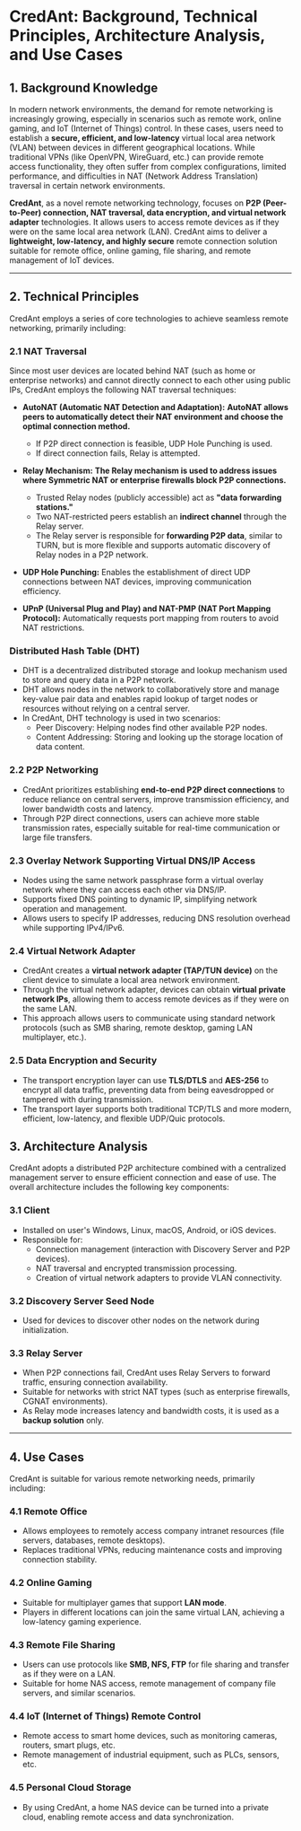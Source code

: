 # **CredAnt: Background, Technical Principles, Architecture Analysis, and Use Cases**

## 1. Background Knowledge

In modern network environments, the demand for remote networking is increasingly growing, especially in scenarios such as remote work, online gaming, and IoT (Internet of Things) control. In these cases, users need to establish a **secure, efficient, and low-latency** virtual local area network (VLAN) between devices in different geographical locations. While traditional VPNs (like OpenVPN, WireGuard, etc.) can provide remote access functionality, they often suffer from complex configurations, limited performance, and difficulties in NAT (Network Address Translation) traversal in certain network environments.

**CredAnt**, as a novel remote networking technology, focuses on **P2P (Peer-to-Peer) connection, NAT traversal, data encryption, and virtual network adapter** technologies. It allows users to access remote devices as if they were on the same local area network (LAN). CredAnt aims to deliver a **lightweight, low-latency, and highly secure** remote connection solution suitable for remote office, online gaming, file sharing, and remote management of IoT devices.

---

## 2. Technical Principles

CredAnt employs a series of core technologies to achieve seamless remote networking, primarily including:

### **2.1 NAT Traversal**
Since most user devices are located behind NAT (such as home or enterprise networks) and cannot directly connect to each other using public IPs, CredAnt employs the following NAT traversal techniques:

- **AutoNAT (Automatic NAT Detection and Adaptation):** **AutoNAT allows peers to automatically detect their NAT environment and choose the optimal connection method.**
    - If P2P direct connection is feasible, UDP Hole Punching is used.
    - If direct connection fails, Relay is attempted.

- **Relay Mechanism:** **The Relay mechanism is used to address issues where Symmetric NAT or enterprise firewalls block P2P connections.**
    - Trusted Relay nodes (publicly accessible) act as **"data forwarding stations."**
    - Two NAT-restricted peers establish an **indirect channel** through the Relay server.
    - The Relay server is responsible for **forwarding P2P data**, similar to TURN, but is more flexible and supports automatic discovery of Relay nodes in a P2P network.

- **UDP Hole Punching:** Enables the establishment of direct UDP connections between NAT devices, improving communication efficiency.
- **UPnP (Universal Plug and Play) and NAT-PMP (NAT Port Mapping Protocol):** Automatically requests port mapping from routers to avoid NAT restrictions.

### **Distributed Hash Table (DHT)**

- DHT is a decentralized distributed storage and lookup mechanism used to store and query data in a P2P network.
- DHT allows nodes in the network to collaboratively store and manage key-value pair data and enables rapid lookup of target nodes or resources without relying on a central server.
- In CredAnt, DHT technology is used in two scenarios:
    - Peer Discovery: Helping nodes find other available P2P nodes.
    - Content Addressing: Storing and looking up the storage location of data content.

### **2.2 P2P Networking**
- CredAnt prioritizes establishing **end-to-end P2P direct connections** to reduce reliance on central servers, improve transmission efficiency, and lower bandwidth costs and latency.
- Through P2P direct connections, users can achieve more stable transmission rates, especially suitable for real-time communication or large file transfers.

### **2.3 Overlay Network Supporting Virtual DNS/IP Access**
- Nodes using the same network passphrase form a virtual overlay network where they can access each other via DNS/IP.
- Supports fixed DNS pointing to dynamic IP, simplifying network operation and management.
- Allows users to specify IP addresses, reducing DNS resolution overhead while supporting IPv4/IPv6.

### **2.4 Virtual Network Adapter**
- CredAnt creates a **virtual network adapter (TAP/TUN device)** on the client device to simulate a local area network environment.
- Through the virtual network adapter, devices can obtain **virtual private network IPs**, allowing them to access remote devices as if they were on the same LAN.
- This approach allows users to communicate using standard network protocols (such as SMB sharing, remote desktop, gaming LAN multiplayer, etc.).

### **2.5 Data Encryption and Security**
- The transport encryption layer can use **TLS/DTLS** and **AES-256** to encrypt all data traffic, preventing data from being eavesdropped or tampered with during transmission.
- The transport layer supports both traditional TCP/TLS and more modern, efficient, low-latency, and flexible UDP/Quic protocols.


## 3. Architecture Analysis

CredAnt adopts a distributed P2P architecture combined with a centralized management server to ensure efficient connection and ease of use. The overall architecture includes the following key components:

### **3.1 Client**
- Installed on user's Windows, Linux, macOS, Android, or iOS devices.
- Responsible for:
    - Connection management (interaction with Discovery Server and P2P devices).
    - NAT traversal and encrypted transmission processing.
    - Creation of virtual network adapters to provide VLAN connectivity.

### **3.2 Discovery Server Seed Node**
- Used for devices to discover other nodes on the network during initialization.

### **3.3 Relay Server**
- When P2P connections fail, CredAnt uses Relay Servers to forward traffic, ensuring connection availability.
- Suitable for networks with strict NAT types (such as enterprise firewalls, CGNAT environments).
- As Relay mode increases latency and bandwidth costs, it is used as a **backup solution** only.


---
## 4. Use Cases

CredAnt is suitable for various remote networking needs, primarily including:

### **4.1 Remote Office**
- Allows employees to remotely access company intranet resources (file servers, databases, remote desktops).
- Replaces traditional VPNs, reducing maintenance costs and improving connection stability.

### **4.2 Online Gaming**
- Suitable for multiplayer games that support **LAN mode**.
- Players in different locations can join the same virtual LAN, achieving a low-latency gaming experience.

### **4.3 Remote File Sharing**
- Users can use protocols like **SMB, NFS, FTP** for file sharing and transfer as if they were on a LAN.
- Suitable for home NAS access, remote management of company file servers, and similar scenarios.

### **4.4 IoT (Internet of Things) Remote Control**
- Remote access to smart home devices, such as monitoring cameras, routers, smart plugs, etc.
- Remote management of industrial equipment, such as PLCs, sensors, etc.

### **4.5 Personal Cloud Storage**
- By using CredAnt, a home NAS device can be turned into a private cloud, enabling remote access and data synchronization.
